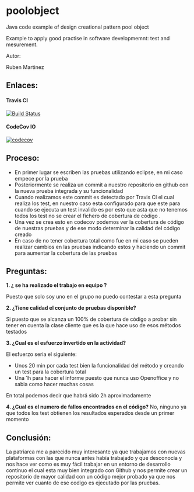 poolobject
==========

Java code example of  design creational pattern pool object

Example to apply good practise in software developmemnt: test and mesurement.

Autor:

Ruben Martinez

## Enlaces:

#### Travis CI

[![Build Status](https://travis-ci.org/RubenMartinezAragon/poolobject.svg?branch=master)](https://travis-ci.org/RubenMartinezAragon/poolobject)

#### CodeCov IO

[![codecov](https://codecov.io/gh/RubenMartinezAragon/poolobject/branch/master/graph/badge.svg)](https://codecov.io/gh/RubenMartinezAragon/poolobject)

## Proceso:

* En primer lugar se escriben las pruebas utilizando eclipse, en mi caso empece por la prueba 
* Posteriormente se realiza un commit a nuestro repositorio en github con la nueva prueba integrada y su funcionalidad
* Cuando realizamos este commit es detectado por Travis CI el cual realiza los test, en nuestro caso esta configurado para que este para cuando se ejecuta un test invalido es por esto que asta que no tenemos todos los test no se crear el fichero de cobertura de código .
* Una vez se crea esto en codecov podemos ver la cobertura de código de nuestras pruebas y de ese modo determinar la calidad del código creado
* En caso de no tener cobertura total como fue en mi caso se pueden realizar cambios en las pruebas indicando estos y haciendo un commit para aumentar la cobertura de las pruebas

## Preguntas:


**1. ¿ se ha realizado el trabajo en equipo ?**

Puesto que solo soy uno en el grupo no puedo contestar a esta pregunta

**2. ¿Tiene calidad el conjunto de pruebas disponible?**

Si puesto que se alcanza un 100% de cobertura de código a probar sin tener en cuenta la clase cliente que es la que hace uso de esos métodos testados

**3. ¿Cual es el esfuerzo invertido en la actividad?**

El esfuerzo seria el siguiente:
* Unos 20 min por cada test bien la funcionalidad del método y creando un test para la cobertura total
* Una 1h para hacer el informe puesto que nunca uso Openoffice y no sabia como hacer muchas cosas

En total podemos decir que habrá sido 2h aproximadamente

**4. ¿Cual es el numero de fallos encontrados en el código?** 
No, ninguno ya que todos los test obtienen los resultados esperados desde un primer momento

## Conclusión:

La patriarca me a parecido muy interesante ya que trabajamos con nuevas plataformas con las que nunca antes había trabajado y que desconocía y nos hace ver como es muy fácil trabajar en un entorno de desarrollo continuo el cual esta muy bien integrado con Github y nos permite crear un repositorio de mayor calidad con un código mejor probado ya que nos permite ver cuanto de ese codigo es ejecutado por las pruebas.
